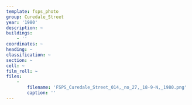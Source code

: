 ```yaml
---
template: fsps_photo
group: Curedale_Street
year: '1980'
description: ~
buildings:
    - ''
coordinates: ~
heading: ~
classification: ~
section: ~
cell: ~
film_roll: ~
files:
    -
        filename: 'FSPS_Curedale_Street_014,_no_27,_18-9-N,_1980.png'
        caption: ''
---
```

